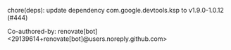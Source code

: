 chore(deps): update dependency com.google.devtools.ksp to v1.9.0-1.0.12 (#444)

Co-authored-by: renovate[bot] <29139614+renovate[bot]@users.noreply.github.com>
